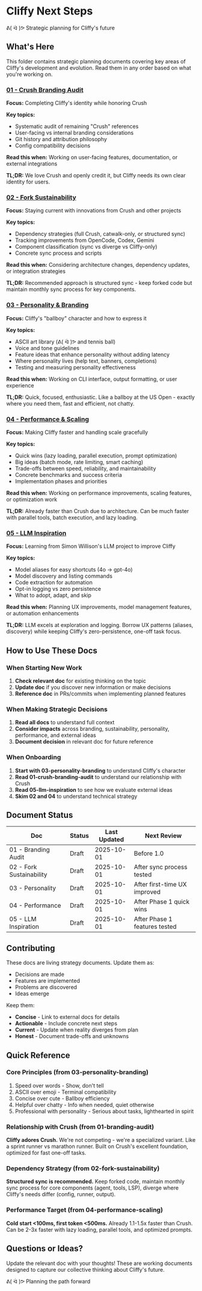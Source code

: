 # Cliffy Next Steps

ᕕ( ᐛ )ᕗ  Strategic planning for Cliffy's future

## What's Here

This folder contains strategic planning documents covering key areas of Cliffy's development and evolution. Read them in any order based on what you're working on.

### [01 - Crush Branding Audit](./01-crush-branding-audit.md)

**Focus:** Completing Cliffy's identity while honoring Crush

**Key topics:**
- Systematic audit of remaining "Crush" references
- User-facing vs internal branding considerations
- Git history and attribution philosophy
- Config compatibility decisions

**Read this when:** Working on user-facing features, documentation, or external integrations

**TL;DR:** We love Crush and openly credit it, but Cliffy needs its own clear identity for users.

### [02 - Fork Sustainability](./02-fork-sustainability.md)

**Focus:** Staying current with innovations from Crush and other projects

**Key topics:**
- Dependency strategies (full Crush, catwalk-only, or structured sync)
- Tracking improvements from OpenCode, Codex, Gemini
- Component classification (sync vs diverge vs Cliffy-only)
- Concrete sync process and scripts

**Read this when:** Considering architecture changes, dependency updates, or integration strategies

**TL;DR:** Recommended approach is structured sync - keep forked code but maintain monthly sync process for key components.

### [03 - Personality & Branding](./03-personality-branding.md)

**Focus:** Cliffy's "ballboy" character and how to express it

**Key topics:**
- ASCII art library (ᕕ( ᐛ )ᕗ and tennis ball)
- Voice and tone guidelines
- Feature ideas that enhance personality without adding latency
- Where personality lives (help text, banners, completions)
- Testing and measuring personality effectiveness

**Read this when:** Working on CLI interface, output formatting, or user experience

**TL;DR:** Quick, focused, enthusiastic. Like a ballboy at the US Open - exactly where you need them, fast and efficient, not chatty.

### [04 - Performance & Scaling](./04-performance-scaling.md)

**Focus:** Making Cliffy faster and handling scale gracefully

**Key topics:**
- Quick wins (lazy loading, parallel execution, prompt optimization)
- Big ideas (batch mode, rate limiting, smart caching)
- Trade-offs between speed, reliability, and maintainability
- Concrete benchmarks and success criteria
- Implementation phases and priorities

**Read this when:** Working on performance improvements, scaling features, or optimization work

**TL;DR:** Already faster than Crush due to architecture. Can be much faster with parallel tools, batch execution, and lazy loading.

### [05 - LLM Inspiration](./05-llm-inspiration.md)

**Focus:** Learning from Simon Willison's LLM project to improve Cliffy

**Key topics:**
- Model aliases for easy shortcuts (4o → gpt-4o)
- Model discovery and listing commands
- Code extraction for automation
- Opt-in logging vs zero persistence
- What to adopt, adapt, and skip

**Read this when:** Planning UX improvements, model management features, or automation enhancements

**TL;DR:** LLM excels at exploration and logging. Borrow UX patterns (aliases, discovery) while keeping Cliffy's zero-persistence, one-off task focus.

## How to Use These Docs

### When Starting New Work

1. **Check relevant doc** for existing thinking on the topic
2. **Update doc** if you discover new information or make decisions
3. **Reference doc** in PRs/commits when implementing planned features

### When Making Strategic Decisions

1. **Read all docs** to understand full context
2. **Consider impacts** across branding, sustainability, personality, performance, and external ideas
3. **Document decision** in relevant doc for future reference

### When Onboarding

1. **Start with 03-personality-branding** to understand Cliffy's character
2. **Read 01-crush-branding-audit** to understand our relationship with Crush
3. **Read 05-llm-inspiration** to see how we evaluate external ideas
4. **Skim 02 and 04** to understand technical strategy

## Document Status

| Doc | Status | Last Updated | Next Review |
|-----|--------|--------------|-------------|
| 01 - Branding Audit | Draft | 2025-10-01 | Before 1.0 |
| 02 - Fork Sustainability | Draft | 2025-10-01 | After sync process tested |
| 03 - Personality | Draft | 2025-10-01 | After first-time UX improved |
| 04 - Performance | Draft | 2025-10-01 | After Phase 1 quick wins |
| 05 - LLM Inspiration | Draft | 2025-10-01 | After Phase 1 features tested |

## Contributing

These docs are living strategy documents. Update them as:
- Decisions are made
- Features are implemented
- Problems are discovered
- Ideas emerge

Keep them:
- **Concise** - Link to external docs for details
- **Actionable** - Include concrete next steps
- **Current** - Update when reality diverges from plan
- **Honest** - Document trade-offs and unknowns

## Quick Reference

### Core Principles (from 03-personality-branding)

1. Speed over words - Show, don't tell
2. ASCII over emoji - Terminal compatibility
3. Concise over cute - Ballboy efficiency
4. Helpful over chatty - Info when needed, quiet otherwise
5. Professional with personality - Serious about tasks, lighthearted in spirit

### Relationship with Crush (from 01-branding-audit)

**Cliffy adores Crush.** We're not competing - we're a specialized variant. Like a sprint runner vs marathon runner. Built on Crush's excellent foundation, optimized for fast one-off tasks.

### Dependency Strategy (from 02-fork-sustainability)

**Structured sync is recommended.** Keep forked code, maintain monthly sync process for core components (agent, tools, LSP), diverge where Cliffy's needs differ (config, runner, output).

### Performance Target (from 04-performance-scaling)

**Cold start <100ms, first token <500ms.** Already 1.1-1.5x faster than Crush. Can be 2-3x faster with lazy loading, parallel tools, and optimized prompts.

## Questions or Ideas?

Update the relevant doc with your thoughts! These are working documents designed to capture our collective thinking about Cliffy's future.

ᕕ( ᐛ )ᕗ  Planning the path forward
